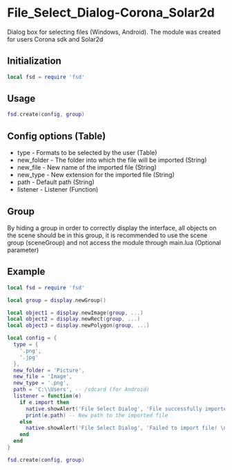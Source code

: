 # File_Select_Dialog-Corona_Solar2d

Dialog box for selecting files (Windows, Android). The module was created for users Corona sdk and Solar2d

## Initialization
```lua
local fsd = require 'fsd'
```

## Usage
```lua
fsd.create(config, group)
```

## Config options (Table)
-  type - Formats to be selected by the user (Table)<br>
-  new_folder - The folder into which the file will be imported (String)<br>
-  new_file - New name of the imported file (String)<br>
-  new_type - New extension for the imported file (String)<br>
-  path - Default path (String)<br>
-  listener - Listener (Function)<br>

## Group 
By hiding a group in order to correctly display the interface, all objects on the scene should be in this group, it is recommended to use the scene group (sceneGroup) and not access the module through main.lua (Optional parameter)

## Example 
```lua
local fsd = require 'fsd'

local group = display.newGroup()

local object1 = display.newImage(group, ...)
local object2 = display.newRect(group, ...)
local object3 = display.newPolygon(group, ...)

local config = {
  type = {
    '.png',
    '.jpg'
  },
  new_folder = 'Picture',
  new_file = 'Image',
  new_type = '.png',
  path = 'C:\\Users', -- /sdcard (for Android)
  listener = function(e)
    if e.import then
      native.showAlert('File Select Dialog', 'File successfully imported', {'Close'})
      print(e.path) -- New path to the imported file
    else
      native.showAlert('File Select Dialog', 'Failed to import file! \nCheck if storage access is granted for the application', {'Close'})
    end
  end
}

fsd.create(config, group)
```
